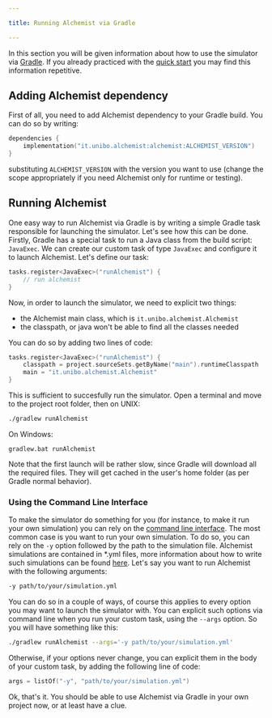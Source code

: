 ```yaml
---

title: Running Alchemist via Gradle

---
```

In this section you will be given information about how to use the simulator via [Gradle](https://gradle.org). If you already practiced with the [quick start](quickstart.md) you may find this information repetitive.

## Adding Alchemist dependency

First of all, you need to add Alchemist dependency to your Gradle build. You can do so by writing:
```kotlin
dependencies {
    implementation("it.unibo.alchemist:alchemist:ALCHEMIST_VERSION")
}
```
substituting `ALCHEMIST_VERSION` with the version you want to use (change the scope appropriately if you need Alchemist only for runtime or testing).

## Running Alchemist

One easy way to run Alchemist via Gradle is by writing a simple Gradle task responsible for launching the simulator. Let's see how this can be done. Firstly, Gradle has a special task to run a Java class from the build script: `JavaExec`. We can create our custom task of type `JavaExec` and configure it to launch Alchemist. Let's define our task:
```kotlin
tasks.register<JavaExec>("runAlchemist") {
    // run alchemist
}
```
Now, in order to launch the simulator, we need to explicit two things:
- the Alchemist main class, which is `it.unibo.alchemist.Alchemist`
- the classpath, or java won't be able to find all the classes needed

You can do so by adding two lines of code:
```kotlin
tasks.register<JavaExec>("runAlchemist") {
    classpath = project.sourceSets.getByName("main").runtimeClasspath
    main = "it.unibo.alchemist.Alchemist"
}
```
This is sufficient to succesfully run the simulator. Open a terminal and move to the project root folder, then on UNIX:
```bash
./gradlew runAlchemist
```
On Windows:
```
gradlew.bat runAlchemist
```

Note that the first launch will be rather slow, since Gradle will download all the required files. They will get cached in the user's home folder (as per Gradle normal behavior).

### Using the Command Line Interface

To make the simulator do something for you (for instance, to make it run your own simulation) you can rely on the [command line interface](quickstart.md#command-line-interface). The most common case is you want to run your own simulation. To do so, you can rely on the `-y` option followed by the path to the simulation file. Alchemist simulations are contained in *.yml files, more information about how to write such simulations can be found [here](yaml.md). Let's say you want to run Alchemist with the following arguments:
```bash
-y path/to/your/simulation.yml
```
You can do so in a couple of ways, of course this applies to every option you may want to launch the simulator with. You can explicit such options via command line when you run your custom task, using the `--args` option. So you will have something like this:
```bash
./gradlew runAlchemist --args='-y path/to/your/simulation.yml'
```
Otherwise, if your options never change, you can explicit them in the body of your custom task, by adding the following line of code:

```kotlin
args = listOf("-y", "path/to/your/simulation.yml")
```

Ok, that's it. You should be able to use Alchemist via Gradle in your own project now, or at least have a clue.